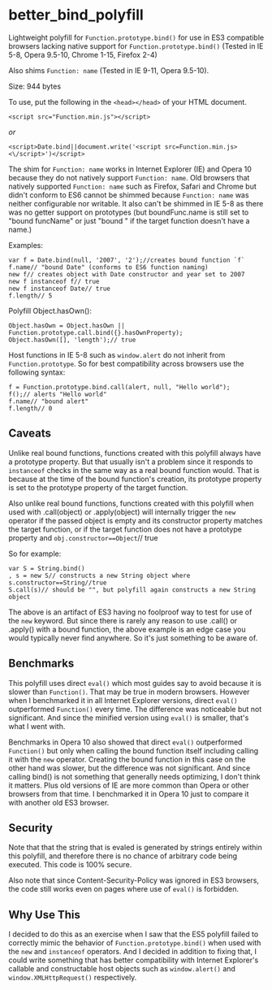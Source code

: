 # better_bind_polyfill
Lightweight polyfill for `Function.prototype.bind()` for use in ES3 compatible browsers lacking native support for `Function.prototype.bind()` (Tested in IE 5-8, Opera 9.5-10, Chrome 1-15, Firefox 2-4)

Also shims `Function: name` (Tested in IE 9-11, Opera 9.5-10).

Size: 944 bytes

To use, put the following in the `<head></head>` of your HTML document.

```
<script src="Function.min.js"></script>
```
*or*
```
<script>Date.bind||document.write('<script src=Function.min.js><\/script>')</script>
```

The shim for `Function: name` works in Internet Explorer (IE) and Opera 10 because they do not natively support `Function: name`. Old browsers that natively supported `Function: name` such as Firefox, Safari and Chrome but didn't conform to ES6 cannot be shimmed because `Function: name` was neither configurable nor writable. It also can't be shimmed in IE 5-8 as there was no getter support on prototypes (but boundFunc.name is still set to "bound funcName" or just "bound " if the target function doesn't have a name.)

Examples:
```
var f = Date.bind(null, '2007', '2');//creates bound function `f`
f.name// "bound Date" (conforms to ES6 function naming)
new f// creates object with Date constructor and year set to 2007
new f instanceof f// true
new f instanceof Date// true
f.length// 5
```


Polyfill Object.hasOwn():
```
Object.hasOwn = Object.hasOwn || Function.prototype.call.bind({}.hasOwnProperty);
Object.hasOwn([], 'length');// true
```


Host functions in IE 5-8 such as `window.alert` do not inherit from `Function.prototype`. So for best compatibility across browsers use the following syntax:
```
f = Function.prototype.bind.call(alert, null, "Hello world");
f();// alerts "Hello world"
f.name// "bound alert"
f.length// 0
```

## Caveats

Unlike real bound functions, functions created with this polyfill always have a prototype property. But that usually isn't a problem since it responds to `instanceof` checks in the same way as a real bound function would. That is because at the time of the bound function's creation, its prototype property is set to the prototype property of the target function.

Also unlike real bound functions, functions created with this polyfill when used with .call(object) or .apply(object) will internally trigger the `new` operator if the passed object is empty and its constructor property matches the target function, or if the target function does not have a prototype property and `obj.constructor==Object`// true

So for example:

```
var S = String.bind()
, s = new S// constructs a new String object where s.constructor==String//true
S.call(s)// should be "", but polyfill again constructs a new String object
```

The above is an artifact of ES3 having no foolproof way to test for use of the `new` keyword. But since there is rarely any reason to use .call() or .apply() with a bound function, the above example is an edge case you would typically never find anywhere. So it's just something to be aware of.

## Benchmarks

This polyfill uses direct `eval()` which most guides say to avoid because it is slower than `Function()`. That may be true in modern browsers. However when I benchmarked it in all Internet Explorer versions, direct `eval()` outperformed  `Function()` every time. The difference was noticeable but not significant. And since the minified version using `eval()` is smaller, that's what I went with.

Benchmarks in Opera 10 also showed that direct `eval()` outperformed `Function()` but only when calling the bound function itself including calling it with the `new` operator. Creating the bound function in this case on the other hand was slower, but the difference was not significant. And since calling bind() is not something that generally needs optimizing, I don't think it matters. Plus old versions of IE are more common than Opera or other browsers from that time. I benchmarked it in Opera 10 just to compare it with another old ES3 browser.

## Security

Note that that the string that is evaled is generated by strings entirely within this polyfill, and therefore there is no chance of arbitrary code being executed. This code is 100% secure.

Also note that since Content-Security-Policy was ignored in ES3 browsers, the code still works even on pages where use of `eval()` is forbidden.

## Why Use This

I decided to do this as an exercise when I saw that the ES5 polyfill failed to correctly mimic the behavior of `Function.prototype.bind()` when used with the `new` and `instanceof` operators. And I decided in addition to fixing that, I could write something that has better compatibility with Internet Explorer's callable and constructable host objects such as `window.alert()` and `window.XMLHttpRequest()` respectively.
